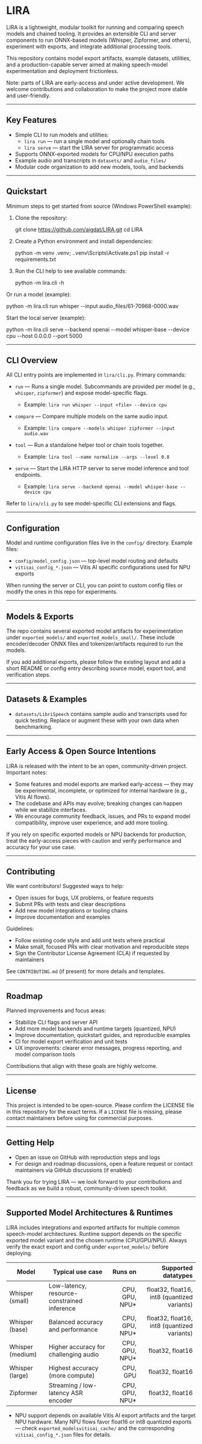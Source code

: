 # LIRA

LIRA is a lightweight, modular toolkit for running and comparing speech models and chained tooling. It provides an extensible CLI and server components to run ONNX-based models (Whisper, Zipformer, and others), experiment with exports, and integrate additional processing tools.

This repository contains model export artifacts, example datasets, utilities, and a production-capable server aimed at making speech-model experimentation and deployment frictionless.

Note: parts of LIRA are early-access and under active development. We welcome contributions and collaboration to make the project more stable and user-friendly.

---

## Key Features

- Simple CLI to run models and utilities:
  - `lira run` — run a single model and optionally chain tools
  - `lira serve` — start the LIRA server for programmatic access
- Supports ONNX-exported models for CPU/NPU execution paths
- Example audio and transcripts in `datasets/` and `audio_files/`
- Modular code organization to add new models, tools, and backends

---

## Quickstart

Minimum steps to get started from source (Windows PowerShell example):

1. Clone the repository:

   git clone https://github.com/aigdat/LIRA.git
   cd LIRA

2. Create a Python environment and install dependencies:

   python -m venv .venv; .\.venv\Scripts\Activate.ps1
   pip install -r requirements.txt

3. Run the CLI help to see available commands:

   python -m lira.cli -h

Or run a model (example):

   python -m lira.cli run whisper --input audio_files/61-70968-0000.wav

Start the local server (example):

   python -m lira.cli serve --backend openai --model whisper-base --device cpu --host 0.0.0.0 --port 5000

---

## CLI Overview

All CLI entry points are implemented in `lira/cli.py`. Primary commands:

- `run` — Runs a single model. Subcommands are provided per model (e.g., `whisper`, `zipformer`) and expose model-specific flags.
  - Example: `lira run whisper --input <file> --device cpu`

- `compare` — Compare multiple models on the same audio input.
  - Example: `lira compare --models whisper zipformer --input audio.wav`

- `tool` — Run a standalone helper tool or chain tools together.
  - Example: `lira tool --name normalize --args --level 0.8`

- `serve` — Start the LIRA HTTP server to serve model inference and tool endpoints.
  - Example: `lira serve --backend openai --model whisper-base --device cpu`

Refer to `lira/cli.py` to see model-specific CLI extensions and flags.

---

## Configuration

Model and runtime configuration files live in the `config/` directory. Example files:

- `config/model_config.json` — top-level model routing and defaults
- `vitisai_config_*.json` — Vitis AI specific configurations used for NPU exports

When running the server or CLI, you can point to custom config files or modify the ones in this repo for experiments.

---

## Models & Exports

The repo contains several exported model artifacts for experimentation under `exported_models/` and `exported_models_small/`. These include encoder/decoder ONNX files and tokenizer/artifacts required to run the models.

If you add additional exports, please follow the existing layout and add a short README or config entry describing source model, export tool, and verification steps.

---

## Datasets & Examples

- `datasets/LibriSpeech` contains sample audio and transcripts used for quick testing. Replace or augment these with your own data when benchmarking.

---

## Early Access & Open Source Intentions

LIRA is released with the intent to be an open, community-driven project. Important notes:

- Some features and model exports are marked early-access — they may be experimental, incomplete, or optimized for internal hardware (e.g., Vitis AI flows).
- The codebase and APIs may evolve; breaking changes can happen while we stabilize interfaces.
- We encourage community feedback, issues, and PRs to expand model compatibility, improve user experience, and add more tooling.

If you rely on specific exported models or NPU backends for production, treat the early-access pieces with caution and verify performance and accuracy for your use case.

---

## Contributing

We want contributors! Suggested ways to help:

- Open issues for bugs, UX problems, or feature requests
- Submit PRs with tests and clear descriptions
- Add new model integrations or tooling chains
- Improve documentation and examples

Guidelines:

- Follow existing code style and add unit tests where practical
- Make small, focused PRs with clear motivation and reproducible steps
- Sign the Contributor License Agreement (CLA) if requested by maintainers

See `CONTRIBUTING.md` (if present) for more details and templates.

---

## Roadmap

Planned improvements and focus areas:

- Stabilize CLI flags and server API
- Add more model backends and runtime targets (quantized, NPU)
- Improve documentation, quickstart guides, and reproducible examples
- CI for model export verification and unit tests
- UX improvements: clearer error messages, progress reporting, and model comparison tools

Contributions that align with these goals are highly welcome.

---

## License

This project is intended to be open-source. Please confirm the LICENSE file in this repository for the exact terms. If a `LICENSE` file is missing, please contact maintainers before using for commercial purposes.

---

## Getting Help

- Open an issue on GitHub with reproduction steps and logs
- For design and roadmap discussions, open a feature request or contact maintainers via GitHub discussions (if enabled)

Thank you for trying LIRA — we look forward to your contributions and feedback as we build a robust, community-driven speech toolkit.

---

## Supported Model Architectures & Runtimes

LIRA includes integrations and exported artifacts for multiple common speech-model architectures. Runtime support depends on the specific exported model variant and the chosen runtime (CPU/GPU/NPU). Always verify the exact export and config under `exported_models/` before deploying.

| Model | Typical use case | Runs on | Supported datatypes |
|---|---|---:|---:|
| Whisper (small) | Low-latency, resource-constrained inference | CPU, GPU, NPU* | float32, float16, int8 (quantized variants)
| Whisper (base) | Balanced accuracy and performance | CPU, GPU, NPU* | float32, float16, int8 (quantized variants)
| Whisper (medium) | Higher accuracy for challenging audio | CPU, GPU, NPU* | float32, float16
| Whisper (large) | Highest accuracy (more compute) | CPU, GPU | float32, float16
| Zipformer | Streaming / low-latency ASR encoder | CPU, GPU, NPU* | float32, float16

* NPU support depends on available Vitis AI export artifacts and the target NPU hardware. Many NPU flows favor float16 or int8 quantized exports — check `exported_modelsvitisai_cache/` and the corresponding `vitisai_config_*.json` files for details.
